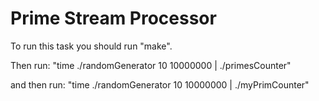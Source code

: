 # Prime Stream Processor


To run this task you should run "make".

Then run: "time ./randomGenerator 10 10000000 | ./primesCounter"

and then run: "time ./randomGenerator 10 10000000 | ./myPrimCounter"

